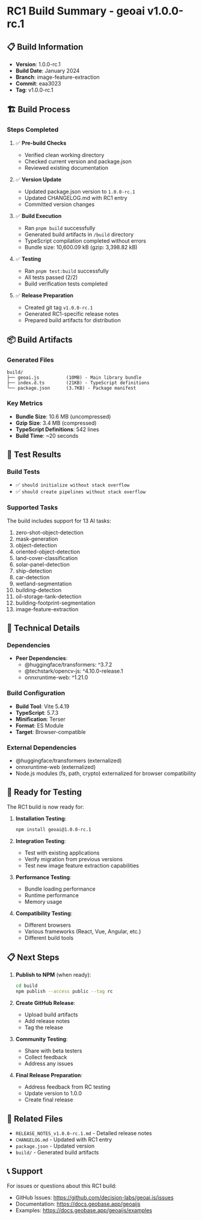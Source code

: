 # RC1 Build Summary - geoai v1.0.0-rc.1

## 📋 Build Information

- **Version**: 1.0.0-rc.1
- **Build Date**: January 2024
- **Branch**: image-feature-extraction
- **Commit**: eaa3023
- **Tag**: v1.0.0-rc.1

## 🏗️ Build Process

### Steps Completed

1. ✅ **Pre-build Checks**
   - Verified clean working directory
   - Checked current version and package.json
   - Reviewed existing documentation

2. ✅ **Version Update**
   - Updated package.json version to `1.0.0-rc.1`
   - Updated CHANGELOG.md with RC1 entry
   - Committed version changes

3. ✅ **Build Execution**
   - Ran `pnpm build` successfully
   - Generated build artifacts in `/build` directory
   - TypeScript compilation completed without errors
   - Bundle size: 10,600.09 kB (gzip: 3,398.82 kB)

4. ✅ **Testing**
   - Ran `pnpm test:build` successfully
   - All tests passed (2/2)
   - Build verification tests completed

5. ✅ **Release Preparation**
   - Created git tag `v1.0.0-rc.1`
   - Generated RC1-specific release notes
   - Prepared build artifacts for distribution

## 📦 Build Artifacts

### Generated Files

```
build/
├── geoai.js          (10MB) - Main library bundle
├── index.d.ts        (21KB) - TypeScript definitions
└── package.json      (3.7KB) - Package manifest
```

### Key Metrics

- **Bundle Size**: 10.6 MB (uncompressed)
- **Gzip Size**: 3.4 MB (compressed)
- **TypeScript Definitions**: 542 lines
- **Build Time**: ~20 seconds

## 🧪 Test Results

### Build Tests
- ✅ `should initialize without stack overflow`
- ✅ `should create pipelines without stack overflow`

### Supported Tasks
The build includes support for 13 AI tasks:
1. zero-shot-object-detection
2. mask-generation
3. object-detection
4. oriented-object-detection
5. land-cover-classification
6. solar-panel-detection
7. ship-detection
8. car-detection
9. wetland-segmentation
10. building-detection
11. oil-storage-tank-detection
12. building-footprint-segmentation
13. image-feature-extraction

## 🔧 Technical Details

### Dependencies
- **Peer Dependencies**:
  - @huggingface/transformers: ^3.7.2
  - @techstark/opencv-js: ^4.10.0-release.1
  - onnxruntime-web: ^1.21.0

### Build Configuration
- **Build Tool**: Vite 5.4.19
- **TypeScript**: 5.7.3
- **Minification**: Terser
- **Format**: ES Module
- **Target**: Browser-compatible

### External Dependencies
- @huggingface/transformers (externalized)
- onnxruntime-web (externalized)
- Node.js modules (fs, path, crypto) externalized for browser compatibility

## 🚀 Ready for Testing

The RC1 build is now ready for:

1. **Installation Testing**:
   ```bash
   npm install geoai@1.0.0-rc.1
   ```

2. **Integration Testing**:
   - Test with existing applications
   - Verify migration from previous versions
   - Test new image feature extraction capabilities

3. **Performance Testing**:
   - Bundle loading performance
   - Runtime performance
   - Memory usage

4. **Compatibility Testing**:
   - Different browsers
   - Various frameworks (React, Vue, Angular, etc.)
   - Different build tools

## 📋 Next Steps

1. **Publish to NPM** (when ready):
   ```bash
   cd build
   npm publish --access public --tag rc
   ```

2. **Create GitHub Release**:
   - Upload build artifacts
   - Add release notes
   - Tag the release

3. **Community Testing**:
   - Share with beta testers
   - Collect feedback
   - Address any issues

4. **Final Release Preparation**:
   - Address feedback from RC testing
   - Update version to 1.0.0
   - Create final release

## 🔗 Related Files

- `RELEASE_NOTES_v1.0.0-rc.1.md` - Detailed release notes
- `CHANGELOG.md` - Updated with RC1 entry
- `package.json` - Updated version
- `build/` - Generated build artifacts

## 📞 Support

For issues or questions about this RC1 build:
- GitHub Issues: https://github.com/decision-labs/geoai.js/issues
- Documentation: https://docs.geobase.app/geoaijs
- Examples: https://docs.geobase.app/geoaijs/examples
